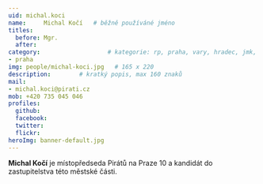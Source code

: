 ```yaml
---
uid: michal.koci
name:     Michal Kočí  	# běžně používáné jméno
titles:
  before: Mgr. 
  after:
category:                 	# kategorie: rp, praha, vary, hradec, jmk, senat
- praha
img: people/michal-koci.jpg   # 165 x 220
description:      	# kratký popis, max 160 znaků
mail:
- michal.koci@pirati.cz
mob: +420 735 045 046
profiles:
  github:       
  facebook:  
  twitter: 		  
  flickr:		  
heroImg: banner-default.jpg  
---
```


**Michal Kočí** je místopředseda Pirátů na Praze 10 a kandidát do zastupitelstva této městské části.

